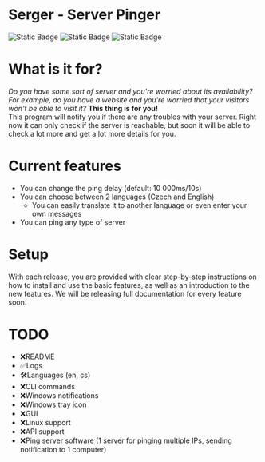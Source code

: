 # Serger - Server Pinger

![Static Badge](https://img.shields.io/badge/Language-C%23-blue)
![Static Badge](https://img.shields.io/badge/License-Custom-green)
![Static Badge](https://img.shields.io/badge/Version-Beta%200.1.0-purple)

<h1>What is it for?</h1>
<i>Do you have some sort of server and you're worried about its availability? For example, do you have a website and you're worried that your visitors won't be able to visit it?</i>
<b>This thing is for you!</b><br>
This program will notify you if there are any troubles with your server. Right now it can only check if the server is reachable, but soon it will be able to check a lot more and get a lot more details for you.

<h1>Current features</h1>

- You can change the ping delay (default: 10 000ms/10s)
- You can choose between 2 languages (Czech and English)
    - You can easily translate it to another language or even enter your own messages
- You can ping any type of server

# Setup

With each release, you are provided with clear step-by-step instructions on how to install and use the basic features, as well as an introduction to the new features. We will be releasing full documentation for every feature soon.
# TODO
- ❌README
- ✅Logs
- 🛠️Languages (en, cs)
- ❌CLI commands
- ❌Windows notifications
- ❌Windows tray icon
- ❌GUI
- ❌Linux support
- ❌API support
- ❌Ping server software (1 server for pinging multiple IPs, sending notification to 1 computer)
